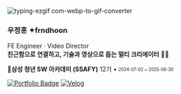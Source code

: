 ![typing-ezgif com-webp-to-gif-converter](https://github.com/frndhoon/frndhoon/assets/173776690/8f3b07bc-ed8b-4bd5-a0e6-e53f5533882f)

### 우정훈 ✦frndhoon
FE Engineer · Video Director  
**친근함으로 연결하고, 기술과 영상으로 돕는 멀티 크리에이터** 🎥🤝
<br />

**💙삼성 청년 SW 아카데미 (SSAFY)** 12기 • <sub><sup> 2024-07-02 ~ 2025-06-30 </sub></sup>

[![Portfolio Badge](https://img.shields.io/badge/Portfolio-F24E1E?logo=figma&logoColor=white)](https://www.figma.com/deck/G50yqLG6p7AObZ6QN5lAh4/frndhoon-%ED%8F%AC%ED%8A%B8%ED%8F%B4%EB%A6%AC%EC%98%A4?node-id=192-794&t=DLVVwErKW3qUr9pO-1)
[![Velog](https://img.shields.io/badge/Velog-20c997?logo=Vimeo&logoColor=white)](https://velog.io/@frndhoon) 
